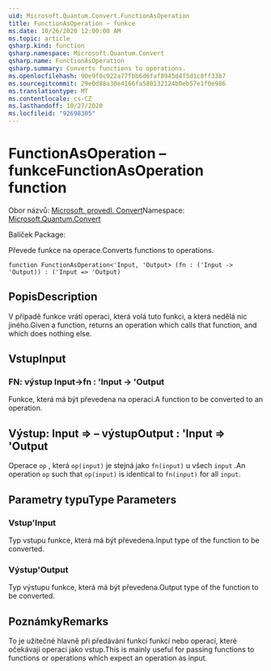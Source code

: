 ```yaml
---
uid: Microsoft.Quantum.Convert.FunctionAsOperation
title: FunctionAsOperation – funkce
ms.date: 10/26/2020 12:00:00 AM
ms.topic: article
qsharp.kind: function
qsharp.namespace: Microsoft.Quantum.Convert
qsharp.name: FunctionAsOperation
qsharp.summary: Converts functions to operations.
ms.openlocfilehash: 90e9f0c922a77fbb6d6faf8945d4f5d1c8ff33b7
ms.sourcegitcommit: 29e0d88a30e4166fa580132124b0eb57e1f0e986
ms.translationtype: MT
ms.contentlocale: cs-CZ
ms.lasthandoff: 10/27/2020
ms.locfileid: "92698305"
---
```

# <a name="functionasoperation-function"></a><span data-ttu-id="b3973-102">FunctionAsOperation – funkce</span><span class="sxs-lookup"><span data-stu-id="b3973-102">FunctionAsOperation function</span></span>

<span data-ttu-id="b3973-103">Obor názvů: [Microsoft. provedl. Convert](xref:Microsoft.Quantum.Convert)</span><span class="sxs-lookup"><span data-stu-id="b3973-103">Namespace: [Microsoft.Quantum.Convert](xref:Microsoft.Quantum.Convert)</span></span>

<span data-ttu-id="b3973-104">Balíček [](https://nuget.org/packages/)</span><span class="sxs-lookup"><span data-stu-id="b3973-104">Package: [](https://nuget.org/packages/)</span></span>


<span data-ttu-id="b3973-105">Převede funkce na operace.</span><span class="sxs-lookup"><span data-stu-id="b3973-105">Converts functions to operations.</span></span>

```qsharp
function FunctionAsOperation<'Input, 'Output> (fn : ('Input -> 'Output)) : ('Input => 'Output)
```


## <a name="description"></a><span data-ttu-id="b3973-106">Popis</span><span class="sxs-lookup"><span data-stu-id="b3973-106">Description</span></span>

<span data-ttu-id="b3973-107">V případě funkce vrátí operaci, která volá tuto funkci, a která nedělá nic jiného.</span><span class="sxs-lookup"><span data-stu-id="b3973-107">Given a function, returns an operation which calls that function, and which does nothing else.</span></span>

## <a name="input"></a><span data-ttu-id="b3973-108">Vstup</span><span class="sxs-lookup"><span data-stu-id="b3973-108">Input</span></span>

### <a name="fn--input---output"></a><span data-ttu-id="b3973-109">FN: výstup Input-></span><span class="sxs-lookup"><span data-stu-id="b3973-109">fn : 'Input -> 'Output</span></span>

<span data-ttu-id="b3973-110">Funkce, která má být převedena na operaci.</span><span class="sxs-lookup"><span data-stu-id="b3973-110">A function to be converted to an operation.</span></span>



## <a name="output--input--output"></a><span data-ttu-id="b3973-111">Výstup: Input => – výstup</span><span class="sxs-lookup"><span data-stu-id="b3973-111">Output : 'Input => 'Output</span></span> 

<span data-ttu-id="b3973-112">Operace `op` , která `op(input)` je stejná jako `fn(input)` u všech `input` .</span><span class="sxs-lookup"><span data-stu-id="b3973-112">An operation `op` such that `op(input)` is identical to `fn(input)` for all `input`.</span></span>

## <a name="type-parameters"></a><span data-ttu-id="b3973-113">Parametry typu</span><span class="sxs-lookup"><span data-stu-id="b3973-113">Type Parameters</span></span>

### <a name="input"></a><span data-ttu-id="b3973-114">Vstup</span><span class="sxs-lookup"><span data-stu-id="b3973-114">'Input</span></span>

<span data-ttu-id="b3973-115">Typ vstupu funkce, která má být převedena.</span><span class="sxs-lookup"><span data-stu-id="b3973-115">Input type of the function to be converted.</span></span>
### <a name="output"></a><span data-ttu-id="b3973-116">Výstup</span><span class="sxs-lookup"><span data-stu-id="b3973-116">'Output</span></span>

<span data-ttu-id="b3973-117">Typ výstupu funkce, která má být převedena.</span><span class="sxs-lookup"><span data-stu-id="b3973-117">Output type of the function to be converted.</span></span>

## <a name="remarks"></a><span data-ttu-id="b3973-118">Poznámky</span><span class="sxs-lookup"><span data-stu-id="b3973-118">Remarks</span></span>

<span data-ttu-id="b3973-119">To je užitečné hlavně při předávání funkcí funkcí nebo operací, které očekávají operaci jako vstup.</span><span class="sxs-lookup"><span data-stu-id="b3973-119">This is mainly useful for passing functions to functions or operations which expect an operation as input.</span></span>